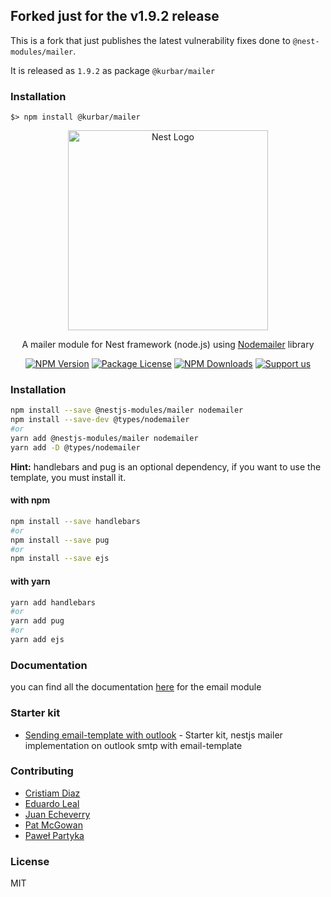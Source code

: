 ## Forked just for the v1.9.2 release

This is a fork that just publishes the latest vulnerability fixes done to `@nest-modules/mailer`.

It is released as `1.9.2` as package `@kurbar/mailer`

### Installation
```
$> npm install @kurbar/mailer
```

<p align="center">
  <a href="http://nestjs.com/" target="blank">
    <img src="https://nestjs.com/img/logo_text.svg" width="320" alt="Nest Logo" />
  </a>
</p>

<p align="center">
  A mailer module for Nest framework (node.js) using <a href="https://nodemailer.com/">Nodemailer</a> library
</p>

<p align="center">
  <a href="https://www.npmjs.com/org/nestjs-modules"><img src="https://img.shields.io/npm/v/@nestjs-modules/mailer.svg" alt="NPM Version" /></a>
  <a href="https://www.npmjs.com/org/nestjs-modules"><img src="https://img.shields.io/npm/l/@nestjs-modules/mailer.svg" alt="Package License" /></a>
  <a href="https://www.npmjs.com/org/nestjs-modules"><img src="https://img.shields.io/npm/dm/@nestjs-modules/mailer.svg" alt="NPM Downloads" /></a>
  <a href="https://opencollective.com/nest-modules#sponsor"  target="_blank"><img src="https://img.shields.io/badge/Support%20us-Open%20Collective-41B883.svg" alt="Support us"></a>
</p>

### Installation

```sh
npm install --save @nestjs-modules/mailer nodemailer
npm install --save-dev @types/nodemailer
#or
yarn add @nestjs-modules/mailer nodemailer
yarn add -D @types/nodemailer
```

**Hint:** handlebars and pug is an optional dependency, if you want to use the template, you must install it.

#### with npm
```sh
npm install --save handlebars
#or
npm install --save pug
#or
npm install --save ejs
```

#### with yarn
```sh
yarn add handlebars
#or
yarn add pug
#or
yarn add ejs
```

### Documentation

you can find all the documentation [here](https://nest-modules.github.io/mailer/) for the email module

### Starter kit

- [Sending email-template with outlook](https://github.com/yanarp/nestjs-mailer) - Starter kit, nestjs mailer implementation on outlook smtp with email-template

### Contributing

* [Cristiam Diaz](https://github.com/cdiaz)
* [Eduardo Leal](https://github.com/eduardoleal)
* [Juan Echeverry](https://github.com/juandav)
* [Pat McGowan](https://github.com/p-mcgowan)
* [Paweł Partyka](https://github.com/partyka95)

### License

MIT

